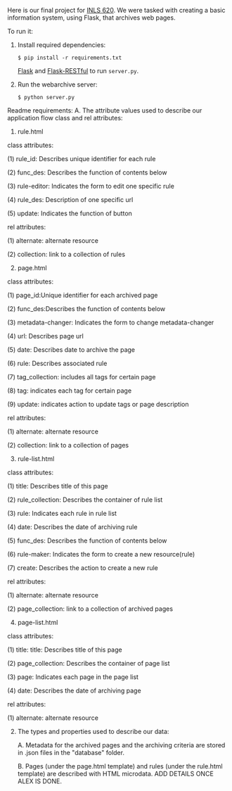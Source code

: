 Here is our final project for [INLS 620](https://aeshin.org/teaching/inls-620/2015/fa/). We were tasked with creating a basic information system, using Flask, that archives web pages.

To run it:

1. Install required dependencies:
   ```
   $ pip install -r requirements.txt
   ``` 
   [Flask](http://flask.pocoo.org/docs/0.10/installation/#installation)
   and
   [Flask-RESTful](http://flask-restful.readthedocs.org/en/latest/installation.html) to run `server.py`.

2. Run the webarchive server:
   ```
   $ python server.py
   ```
   
Readme requirements:
A. The attribute values used to describe our application flow
   class and rel attributes:

1. rule.html

class attributes:

(1) rule_id: Describes unique identifier for each rule

(2) func_des: Describes the function of contents below

(3) rule-editor: Indicates the form to edit one specific rule

(4) rule_des: Description of one specific url

(5) update: Indicates the function of button


rel attributes:

(1) alternate: alternate resource 

(2) collection: link to a collection of rules


2. page.html

class attributes:

(1) page_id:Unique identifier for each archived page

(2) func_des:Describes the function of contents below

(3) metadata-changer: Indicates the form to change metadata-changer

(4) url: Describes page url

(5) date: Describes date to archive the page

(6) rule: Describes associated rule

(7) tag_collection: includes all tags for certain page

(8) tag: indicates each tag for certain page

(9) update: indicates action to update tags or page description


rel attributes:

(1) alternate: alternate resource 

(2) collection: link to a collection of pages


3. rule-list.html

class attributes:

(1) title: Describes title of this page

(2) rule_collection: Describes the container of rule list

(3) rule: Indicates each rule in rule list

(4) date: Describes the date of archiving rule

(5) func_des: Describes the function of contents below

(6) rule-maker: Indicates the form to create a new resource(rule)

(7) create: Describes the action to create a new rule


rel attributes:

(1) alternate: alternate resource 

(2) page_collection: link to a collection of archived pages


4. page-list.html

class attributes:

(1) title: title: Describes title of this page

(2) page_collection: Describes the container of page list

(3) page: Indicates each page in the page list

(4) date: Describes the date of archiving page


rel attributes:

(1) alternate: alternate resource


2. The types and properties used to describe our data:

   A. Metadata for the archived pages and the archiving criteria are stored in .json files in the "database" folder.
   
   B. Pages (under the page.html template) and rules (under the rule.html template) are described with HTML microdata. ADD      DETAILS ONCE ALEX IS DONE.
   
